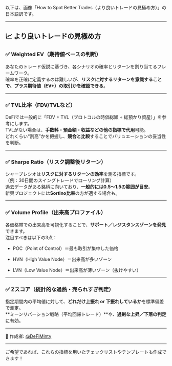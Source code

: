 以下は、画像「How to Spot Better Trades（より良いトレードの見極め方）」の日本語訳です。

---

## 📈 より良いトレードの見極め方

### ✅ Weighted EV（期待値ベースの判断）

あなたのトレード仮説に基づき、各シナリオの確率とリターンを割り当てるフレームワーク。  
確率を正確に定義するのは難しいが、**リスクに対するリターンを意識することで、プラス期待値（EV+）の取引かを確認できる**。

---

### ✅ TVL比率（FDV/TVLなど）

DeFiでは一般的に「FDV ÷ TVL（プロトコルの時価総額 ÷ 総預かり資産）」を参考にします。  
TVLがない場合は、**手数料・預金額・収益などの他の指標で代用**可能。  
どれくらい“割高”かを把握し、**競合と比較**することでバリュエーションの妥当性を判断。

---

### ✅ Sharpe Ratio（リスク調整後リターン）

シャープレシオは**リスクに対するリターンの効率**を測る指標です。  
（例：30日間のスイングトレードでローリング計算）  
過去データがある銘柄に向いており、**一般的には0.5〜1.5の範囲が目安**。  
新興プロジェクトには**Sortino比率**の方が適する場合も。

---

### ✅ Volume Profile（出来高プロファイル）

各価格帯での出来高を可視化することで、**サポート／レジスタンスゾーンを発見**できます。  
注目すべきは以下の3点：

- POC（Point of Control）＝最も取引が集中した価格
    
- HVN（High Value Node）＝出来高が多いゾーン
    
- LVN（Low Value Node）＝出来高が薄いゾーン（抜けやすい）
    

---

### ✅ Zスコア（統計的な過熱・売られすぎ判定）

指定期間内の平均値に対して、**どれだけ上振れ or 下振れしているか**を標準偏差で測定。  
**ミーンリバーション戦略（平均回帰トレード）**や、**過剰な上昇／下落の判定**に有効。

---

📝 作成者: [@DeFiMinty](https://twitter.com/DeFiMinty)

---

ご希望であれば、これらの指標を用いたチェックリストやテンプレートも作成できます！
